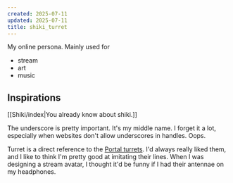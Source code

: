 ```yaml
---
created: 2025-07-11
updated: 2025-07-11
title: shiki_turret
---
```

My online persona. Mainly used for
- stream
- art
- music

## Inspirations
[[Shiki/index|You already know about shiki.]]

The underscore is pretty important. It's my middle name. I forget it a lot, especially when websites don't allow underscores in handles. Oops.

Turret is a direct reference to the [Portal turrets](https://theportalwiki.com/wiki/Turrets). I'd always really liked them, and I like to think I'm pretty good at imitating their lines. When I was designing a stream avatar, I thought it'd be funny if I had their antennae on my headphones.